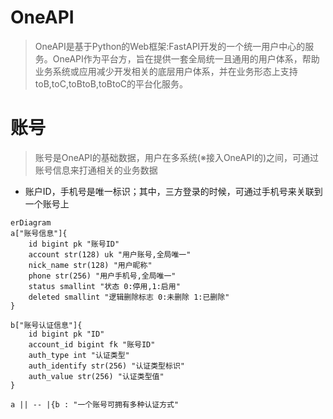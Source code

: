 # OneAPI
> OneAPI是基于Python的Web框架:FastAPI开发的一个统一用户中心的服务。OneAPI作为平台方，旨在提供一套全局统一且通用的用户体系，帮助业务系统或应用减少开发相关的底层用户体系，并在业务形态上支持toB,toC,toBtoB,toBtoC的平台化服务。

# 账号
> 账号是OneAPI的基础数据，用户在多系统(※接入OneAPI的)之间，可通过账号信息来打通相关的业务数据
- 账户ID，手机号是唯一标识；其中，三方登录的时候，可通过手机号来关联到一个账号上

```mermaid
erDiagram
a["账号信息"]{
	id bigint pk "账号ID"
	account str(128) uk "用户账号,全局唯一"
	nick_name str(128) "用户昵称"
	phone str(256) "用户手机号,全局唯一"
	status smallint "状态 0:停用,1:启用"
	deleted smallint "逻辑删除标志 0:未删除 1:已删除"
}

b["账号认证信息"]{
	id bigint pk "ID"
	account_id bigint fk "账号ID"
	auth_type int "认证类型"
	auth_identify str(256) "认证类型标识"
	auth_value str(256) "认证类型值"
}

a || -- |{b : "一个账号可拥有多种认证方式"
```

